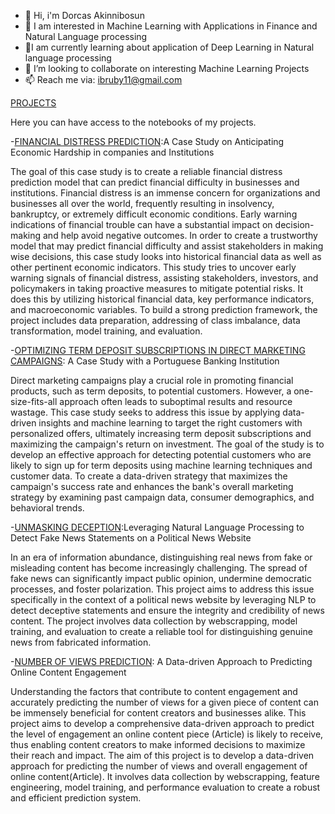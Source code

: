 
- 👋 Hi, i'm Dorcas Akinnibosun
- 👀 I am interested in Machine Learning with Applications in Finance and Natural Language processing 
- 🌱I am currently learning about application of Deep Learning in Natural language processing
- 👯 I’m looking to collaborate on interesting Machine Learning Projects
- 📫 Reach me via: ibruby11@gmail.com








[PROJECTS](https://github.com/Tabitha001/MACHINE-LEARNING-PORTFOLIO/tree/main) 

Here you can have access to the notebooks of my projects.


-[FINANCIAL DISTRESS PREDICTION](https://github.com/Tabitha001/MACHINE-LEARNING-PORTFOLIO/tree/main/FINANCIAL%20DISTRESS%20PREDICTION):A Case Study on Anticipating Economic Hardship in companies and Institutions

The goal of this case study is to create a reliable financial distress prediction model that can predict financial difficulty in businesses and institutions. Financial distress is an immense concern for organizations and businesses all over the world, frequently resulting in insolvency, bankruptcy, or extremely difficult economic conditions. Early warning indications of financial trouble can have a substantial impact on decision-making and help avoid negative outcomes. In order to create a trustworthy model that may predict financial difficulty and assist stakeholders in making wise decisions, this case study looks into historical financial data as well as other pertinent economic indicators.
This study tries to uncover early warning signals of financial distress, assisting stakeholders, investors, and policymakers in taking proactive measures to mitigate potential risks. It does this by utilizing historical financial data, key performance indicators, and macroeconomic variables. To build a strong prediction framework, the project includes data preparation, addressing of class imbalance, data transformation, model training, and evaluation.


-[OPTIMIZING TERM DEPOSIT SUBSCRIPTIONS IN DIRECT MARKETING CAMPAIGNS](https://github.com/Tabitha001/MACHINE-LEARNING-PORTFOLIO/tree/main/OPTIMIZING%20TERM%20DEPOSIT%20SUBSCRIPTIONS%20IN%20DIRECT%20MARKETING%20CAMPAIGNS): A Case Study with a Portuguese Banking Institution 

Direct marketing campaigns play a crucial role in promoting financial products, such as term deposits, to potential customers. However, a one-size-fits-all approach often leads to suboptimal results and resource wastage. This case study seeks to address this issue by applying data-driven insights and machine learning to target the right customers with personalized offers, ultimately increasing term deposit subscriptions and maximizing the campaign's return on investment.
The goal of the study is to develop an effective approach for detecting potential customers who are likely to sign up for term deposits using machine learning techniques and customer data. To create a data-driven strategy that maximizes the campaign's success rate and enhances the bank's overall marketing strategy by examining past campaign data, consumer demographics, and behavioral trends.


-[UNMASKING DECEPTION](https://github.com/Tabitha001/MACHINE-LEARNING-PORTFOLIO/tree/main/UNMASKING%20DECEPTION):Leveraging Natural Language Processing to Detect Fake News Statements on a Political News Website

In an era of information abundance, distinguishing real news from fake or misleading content has become increasingly challenging. The spread of fake news can significantly impact public opinion, undermine democratic processes, and foster polarization. This project aims to address this issue specifically in the context of a political news website by leveraging NLP to detect deceptive statements and ensure the integrity and credibility of news content. The project involves data collection by webscrapping, model training, and evaluation to create a reliable tool for distinguishing genuine news from fabricated information.

-[NUMBER OF VIEWS PREDICTION](https://github.com/Tabitha001/MACHINE-LEARNING-PORTFOLIO/tree/main/Number_of_views_prediction): A Data-driven Approach to Predicting Online Content Engagement

Understanding the factors that contribute to content engagement and accurately predicting the number of views for a given piece of content can be immensely beneficial for content creators and businesses alike. This project aims to develop a comprehensive data-driven approach to predict the level of engagement an online content piece (Article) is likely to receive, thus enabling content creators to make informed decisions to maximize their reach and impact.
The aim of this project is to develop a data-driven approach for predicting the number of views and overall engagement of online content(Article). It involves data collection by webscrapping, feature engineering, model training, and performance evaluation to create a robust and efficient prediction system.

